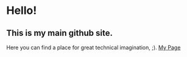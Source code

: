 # Hello!
## This is my main github site.
Here you can find a place for great technical imagination, ;).
[My Page](https://yescasyarod.github.io/)